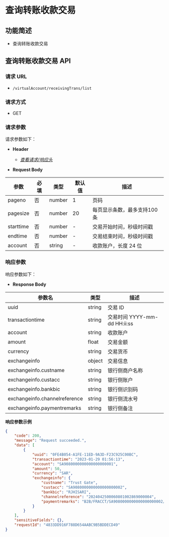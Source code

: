 # 查询转账收款交易

## 功能简述

- 查询转账收款交易

## 查询转账收款交易 API

### 请求 URL

- `/virtualAccount/receivingTrans/list`

### 请求方式

- GET

### 请求参数

请求参数如下：

- **Header**

  - [_查看请求/响应头_](/zh/virtualAccountApi/apiRule/header)

- **Request Body**

| **参数**  | **必填** | **类型** | **默认值** | **描述**                    |
| --------- | -------- | -------- | ---------- | --------------------------- |
| pageno    | 否       | number   | 1          | 页码                        |
| pagesize  | 否       | number   | 20         | 每页显示条数，最多支持100条 |
| starttime | 否       | number   | -          | 交易开始时间，秒级时间戳    |
| endtime   | 否       | number   | -          | 交易结束时间，秒级时间戳    |
| account   | 否       | string   | -          | 收款账户，长度 24 位        |

### 响应参数

响应参数如下：

- **Response Body**

| **参数名**                    | **类型** | **描述**                     |
| ----------------------------- | -------- | ---------------------------- |
| uuid                          | string   | 交易 ID                      |
| transactiontime               | string   | 交易时间 YYYY-mm-dd HH:ii:ss |
| account                       | string   | 收款账户                     |
| amount                        | float    | 交易金额                     |
| currency                      | string   | 交易货币                     |
| exchangeinfo                  | object   | 交易信息                     |
| exchangeinfo.custname         | string   | 银行侧商户名称               |
| exchangeinfo.custacc          | string   | 银行侧账户                   |
| exchangeinfo.bankbic          | string   | 银行侧识别码                 |
| exchangeinfo.channelreference | string   | 银行侧流水号                 |
| exchangeinfo.paymentremarks   | string   | 银行侧备注                   |


**响应参数示例**

```json
{
    "code": 200,
    "message": "Request succeeded.",
    "data": [
        {
            "uuid": "0FE4B054-A1FE-11ED-9A3D-F23C925C00BC",
            "transactiontime": "2023-01-29 01:56:13",
            "account": "SA9080000000000000000001",
            "amount": 50,
            "currency": "SAR",
            "exchangeinfo": {
                "custname": "Trust Gate",
                "custacc": "SA9080000000000000000002",
                "bankbic": "RJHISARI",
                "channelreference": "2024042500060801002869000004",
                "paymentremarks": "B2B/FRACCT/SA9080000000000000000002/Trust Gate/B2B"
            }
        }
    ],
    "sensitiveFields": {},
    "requestId": "4833DD916F788D654AABC9B5BDDECD49"
}
```